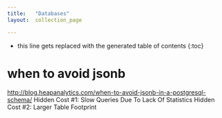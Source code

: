 ```yaml
---
title:   "Databases"
layout:  collection_page

---
```


* this line gets replaced with the generated table of contents
{:toc}


# when to avoid jsonb

<http://blog.heapanalytics.com/when-to-avoid-jsonb-in-a-postgresql-schema/>
Hidden Cost #1: Slow Queries Due To Lack Of Statistics
Hidden Cost #2: Larger Table Footprint
